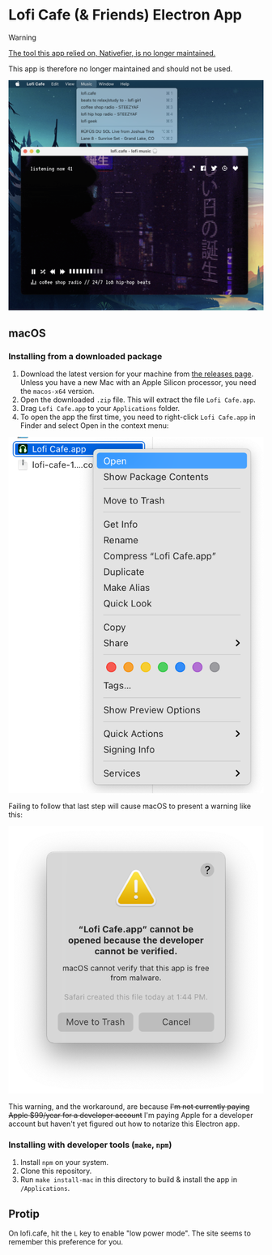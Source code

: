 # Lofi Cafe (& Friends) Electron App

> [!WARNING]
> [The tool this app relied on, Nativefier, is no longer maintained.](https://github.com/nativefier/nativefier/issues/1577)
>
> This app is therefore no longer maintained and should not be used.

![screenshot of the Lofi Cafe app playing lofi.cafe](./screenshot.png)

## macOS

### Installing from a downloaded package

1. Download the latest version for your machine from [the releases page](https://github.com/cdzombak/lofiapp/releases/latest). Unless you have a new Mac with an Apple Silicon processor, you need the `macos-x64` version.
2. Open the downloaded `.zip` file. This will extract the file `Lofi Cafe.app`.
3. Drag `Lofi Cafe.app` to your `Applications` folder.
4. To open the app the first time, you need to right-click `Lofi Cafe.app` in Finder and select Open in the context menu:

![right-click the app in Finder and select Open to launch it](install.png)

Failing to follow that last step will cause macOS to present a warning like this:

![warning that the app isn't signed](warning.png)

This warning, and the workaround, are because ~~I'm not currently paying Apple $99/year for a developer account~~ I'm paying Apple for a developer account but haven't yet figured out how to notarize this Electron app.

### Installing with developer tools (`make`, `npm`)

1. Install `npm` on your system.
2. Clone this repository.
3. Run `make install-mac` in this directory to build & install the app in `/Applications`.

## Protip

On lofi.cafe, hit the `L` key to enable "low power mode". The site seems to remember this preference for you.

